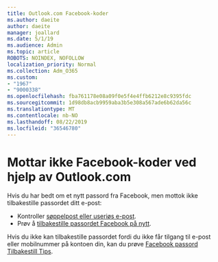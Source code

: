 ```yaml
---
title: Outlook.com Facebook-koder
ms.author: daeite
author: daeite
manager: joallard
ms.date: 5/1/19
ms.audience: Admin
ms.topic: article
ROBOTS: NOINDEX, NOFOLLOW
localization_priority: Normal
ms.collection: Adm_O365
ms.custom:
- "1967"
- "9000338"
ms.openlocfilehash: fba761178e08a09f0e5f4e4ffb6212e8c9395fdc
ms.sourcegitcommit: 1d98db8acb9959aba3b5e308a567ade6b62da56c
ms.translationtype: MT
ms.contentlocale: nb-NO
ms.lasthandoff: 08/22/2019
ms.locfileid: "36546780"
---
```

# <a name="not-receiving-facebook-codes-using-outlookcom"></a>Mottar ikke Facebook-koder ved hjelp av Outlook.com

Hvis du har bedt om et nytt passord fra Facebook, men mottok ikke tilbakestille passordet ditt e-post:

- Kontroller [søppelpost eller useriøs e-post](https://outlook.live.com/mail/junkemail).
- Prøv å [tilbakestille passordet Facebook på nytt](https://www.facebook.com/help/213395615347144?helpref=faq_content).

Hvis du ikke kan tilbakestille passordet fordi du ikke får tilgang til e-post eller mobilnummer på kontoen din, kan du prøve [Facebook passord Tilbakestill Tips](https://www.facebook.com/help/218815984812734).